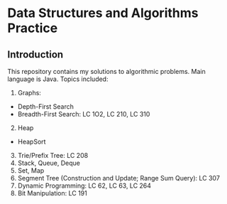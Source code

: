 # Data Structures and Algorithms Practice
## Introduction
This repository contains my solutions to algorithmic problems. Main language is Java. Topics included:
1. Graphs:
  * Depth-First Search
  * Breadth-First Search: LC 1O2, LC 210, LC 310
2. Heap
  * HeapSort
3. Trie/Prefix Tree: LC 208
4. Stack, Queue, Deque
5. Set, Map
6. Segment Tree (Construction and Update; Range Sum Query): LC 307
7. Dynamic Programming: LC 62, LC 63, LC 264
8. Bit Manipulation: LC 191

